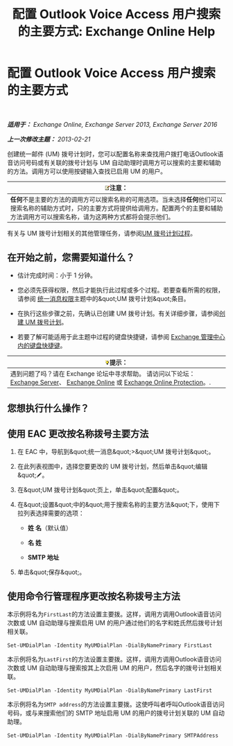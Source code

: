 ﻿---
title: '配置 Outlook Voice Access 用户搜索的主要方式: Exchange Online Help'
TOCTitle: 配置 Outlook Voice Access 用户搜索的主要方式
ms:assetid: 3d93a037-5820-41d3-9206-69f534414daf
ms:mtpsurl: https://technet.microsoft.com/zh-cn/library/Aa997563(v=EXCHG.150)
ms:contentKeyID: 50490354
ms.date: 05/23/2018
mtps_version: v=EXCHG.150
ms.translationtype: MT
---

# 配置 Outlook Voice Access 用户搜索的主要方式

 

_**适用于：** Exchange Online, Exchange Server 2013, Exchange Server 2016_

_**上一次修改主题：** 2013-02-21_

创建统一邮件 (UM) 拨号计划时，您可以配置名称来查找用户拨打电话Outlook语音访问号码或有关联的拨号计划与 UM 自动助理时调用方可以搜索的主要和辅助的方法。调用方可以使用按键输入查找已启用 UM 的用户。

<table>
<thead>
<tr class="header">
<th><img src="images/Bb124558.note(EXCHG.150).gif" title="注意" alt="注意" />注意：</th>
</tr>
</thead>
<tbody>
<tr class="odd">
<td><strong>任何</strong>不是主要的方法的调用方可以搜索名称的可用选项。当未选择<strong>任何</strong>他们可以搜索名称的辅助方式时，只的主要方式将提供给调用方。配置两个的主要和辅助方法调用方可以搜索名称，请为这两种方式都将会提示他们。</td>
</tr>
</tbody>
</table>


有关与 UM 拨号计划相关的其他管理任务，请参阅[UM 拨号计划过程](um-dial-plan-procedures-exchange-2013-help.md)。

## 在开始之前，您需要知道什么？

  - 估计完成时间：小于 1 分钟。

  - 您必须先获得权限，然后才能执行此过程或多个过程。若要查看所需的权限，请参阅 [统一消息权限](unified-messaging-permissions-exchange-2013-help.md)主题中的\&quot;UM 拨号计划\&quot;条目。

  - 在执行这些步骤之前，先确认已创建 UM 拨号计划。有关详细步骤，请参阅[创建 UM 拨号计划](create-a-um-dial-plan-exchange-2013-help.md)。

  - 若要了解可能适用于此主题中过程的键盘快捷键，请参阅 [Exchange 管理中心内的键盘快捷键](keyboard-shortcuts-in-the-exchange-admin-center-exchange-online-protection-help.md)。

<table>
<thead>
<tr class="header">
<th><img src="images/Bb124558.tip(EXCHG.150).gif" title="提示" alt="提示" />提示：</th>
</tr>
</thead>
<tbody>
<tr class="odd">
<td>遇到问题了吗？请在 Exchange 论坛中寻求帮助。 请访问以下论坛：<a href="https://go.microsoft.com/fwlink/p/?linkid=60612">Exchange Server</a>、 <a href="https://go.microsoft.com/fwlink/p/?linkid=267542">Exchange Online</a> 或 <a href="https://go.microsoft.com/fwlink/p/?linkid=285351">Exchange Online Protection</a>。.</td>
</tr>
</tbody>
</table>


## 您想执行什么操作？

## 使用 EAC 更改按名称拨号主要方法

1.  在 EAC 中，导航到\&quot;统一消息\&quot;\>\&quot;UM 拨号计划\&quot;。

2.  在此列表视图中，选择您要更改的 UM 拨号计划，然后单击\&quot;编辑\&quot;![编辑图标](images/Bb124582.6f53ccb2-1f13-4c02-bea0-30690e6ea71d(EXCHG.150).gif "编辑图标")。

3.  在\&quot;UM 拨号计划\&quot;页上，单击\&quot;配置\&quot;。

4.  在\&quot;设置\&quot;中的\&quot;用于搜索名称的主要方法\&quot;下，使用下拉列表选择需要的选项：
    
      - **姓 名**（默认值）
    
      - **名 姓**
    
      - **SMTP 地址**

5.  单击\&quot;保存\&quot;。

## 使用命令行管理程序更改按名称拨号主方法

本示例将名为`FirstLast`的方法设置主要拨。这样，调用方调用Outlook语音访问次数或 UM 自动助理与搜索启用 UM 的用户通过他们的名字和姓氏然后拨号计划相关联。

    Set-UMDialPlan -Identity MyUMDialPlan -DialByNamePrimary FirstLast

本示例将名为`LastFirst`的方法设置主要拨。这样，调用方调用Outlook语音访问次数或 UM 自动助理与搜索按其上次启用 UM 的用户，然后名字的拨号计划相关联。

    Set-UMDialPlan -Identity MyUMDialPlan -DialByNamePrimary LastFirst 

本示例将名为`SMTP address`的方法设置主要拨。这使呼叫者呼叫Outlook语音访问号码，或与来搜索他们的 SMTP 地址启用 UM 的用户的拨号计划关联的 UM 自动助理。

    Set-UMDialPlan -Identity MyUMDialPlan -DialByNamePrimary SMTPAddress

